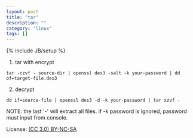 ```yaml
---
layout: post
title: "tar"
description: ""
category: "linux"
tags: []
---
```

{% include JB/setup %}

1. tar with encrypt

~~~
tar -czvf - source-dir | openssl des3 -salt -k your-password | dd of=target-file.des3
~~~

2. decrypt

~~~
dd if=source-file | openssl des3 -d -k your-password | tar xzvf -
~~~

NOTE: the last '-' will extract all files. if -k password is ignored, password must input from console.

License: [(CC 3.0) BY-NC-SA](http://creativecommons.org/licenses/by-nc-sa/3.0/)
